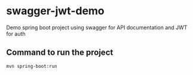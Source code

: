 # swagger-jwt-demo
Demo spring boot project using swagger for API documentation and JWT for auth

## Command to run the project 

    mvn spring-boot:run
